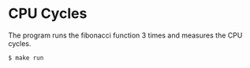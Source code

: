 # CPU Cycles

The program runs the fibonacci function 3 times and measures the CPU cycles.

```
$ make run
```

